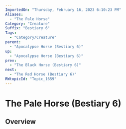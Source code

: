 ```yaml
---
ImportedOn: "Thursday, February 16, 2023 6:10:23 PM"
Aliases:
  - "The Pale Horse"
Category: "Creature"
Suffix: "Bestiary 6"
Tags:
  - "Category/Creature"
parent:
  - "Apocalypse Horse (Bestiary 6)"
up:
  - "Apocalypse Horse (Bestiary 6)"
prev:
  - "The Black Horse (Bestiary 6)"
next:
  - "The Red Horse (Bestiary 6)"
RWtopicId: "Topic_1659"
---
```

# The Pale Horse (Bestiary 6)
## Overview
